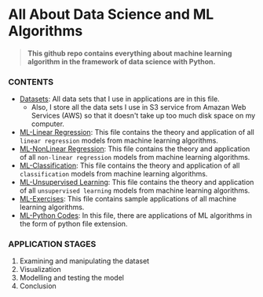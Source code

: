 # All About Data Science and ML Algorithms 
> #### This github repo contains everything about machine learning algorithm in the framework of data science with **Python**.



### CONTENTS
- [Datasets][sets]: All data sets that I use in applications are in this file.
    - Also, I store all the data sets I use in S3 service from Amazan Web Services (AWS) so that it doesn't take up too much disk space on my computer.
- [ML-Linear Regression][ml1]: This file contains the theory and application of all `linear regression` models from machine learning algorithms.
- [ML-NonLinear Regression][ml2]: This file contains the theory and application of all `non-linear regression` models from machine learning algorithms.
- [ML-Classification][ml3]: This file contains the theory and application of all `classification` models from machine learning algorithms.
- [ML-Unsupervised Learning][ml4]: This file contains the theory and application of all `unsupervised learning` models from machine learning algorithms.
- [ML-Exercises][ml_ex]: This file contains sample applications of all machine learning algorithms.
- [ML-Python Codes][ml_py]: In this file, there are applications of ML algorithms in the form of python file extension.

### APPLICATION STAGES
1. Examining and manipulating the dataset
2. Visualization
3. Modelling and testing the model
4. Conclusion






[sets]: https://github.com/mrkizmaz/DataScience/tree/main/DataSets
[ml1]: https://github.com/mrkizmaz/DataScience/tree/main/ML1-LinearRegression
[ml2]: https://github.com/mrkizmaz/DataScience/tree/main/ML2-NonLinearRegression
[ml3]: https://github.com/mrkizmaz/DataScience/tree/main/ML3-ClassificationModels
[ml4]: https://github.com/mrkizmaz/DataScience/tree/main/ML4-UnsupervisedLearning
[ml_ex]: https://github.com/mrkizmaz/DataScience/tree/main/ML-Exercises
[ml_py]: https://github.com/mrkizmaz/DataScience/tree/main/ML-PythonCodes
